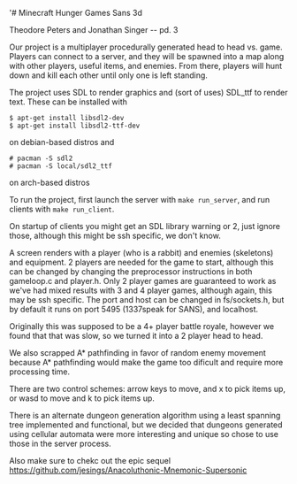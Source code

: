 '# Minecraft Hunger Games Sans 3d

Theodore Peters and Jonathan Singer -- pd. 3

Our project is a multiplayer procedurally generated head to head vs. game. Players can connect to a server, and they will be spawned into a map along with other players, useful items, and enemies. From there, players will hunt down and kill each other until only one is left standing.

The project uses SDL to render graphics and (sort of uses) SDL_ttf to render text. These can be installed with

```
$ apt-get install libsdl2-dev
$ apt-get install libsdl2-ttf-dev
```

on debian-based distros and

```
# pacman -S sdl2
# pacman -S local/sdl2_ttf
```

on arch-based distros

To run the project, first launch the server with `make run_server`, and run clients with `make run_client`.

On startup of clients you might get an SDL library warning or 2, just ignore those, although this might be ssh specific, we don't know.

A screen renders with a player (who is a rabbit) and enemies (skeletons) and equipment.
2 players are needed for the game to start, although this can be changed by changing the preprocessor instructions in both gameloop.c and player.h. Only 2 player games are guaranteed to work as we've had mixed results with 3 and 4 player games, although again, this may be ssh specific. The port and host can be changed in fs/sockets.h, but by default it runs on port 5495 (1337speak for SANS), and localhost.

Originally this was supposed to be a 4+ player battle royale, however we found that that was slow, so we turned it into a 2 player head to head.

We also scrapped A* pathfinding in favor of random enemy movement because A* pathfinding would make the game too dificult and require more processing time.


There are two control schemes: arrow keys to move, and x to pick items up, or wasd to move and k to pick items up.

There is an alternate dungeon generation algorithm using a least spanning tree implemented and functional, but we decided that dungeons generated using cellular automata were more interesting and unique so chose to use those in the server process.

Also make sure to chekc out the epic sequel https://github.com/jesings/Anacoluthonic-Mnemonic-Supersonic